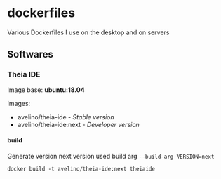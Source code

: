 # dockerfiles
Various Dockerfiles I use on the desktop and on servers

## Softwares

### Theia IDE

Image base: **ubuntu:18.04**

Images:
- avelino/theia-ide - *Stable version*
- avelino/theia-ide:next - *Developer version*

#### build

Generate version next version used build arg `--build-arg VERSION=next`

```
docker build -t avelino/theia-ide:next theiaide
```
